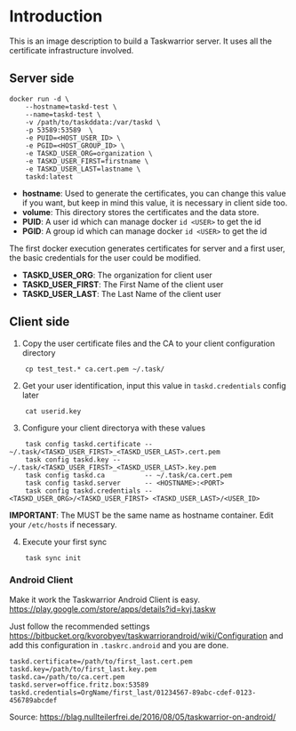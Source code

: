 # Introduction

This is an image description to build a Taskwarrior server. It uses all the 
certificate infrastructure involved.

## Server side

    docker run -d \
        --hostname=taskd-test \
        --name=taskd-test \
        -v /path/to/taskddata:/var/taskd \
        -p 53589:53589  \
        -e PUID=<HOST_USER_ID> \
        -e PGID=<HOST_GROUP_ID> \
        -e TASKD_USER_ORG=organization \
        -e TASKD_USER_FIRST=firstname \
        -e TASKD_USER_LAST=lastname \
        taskd:latest

* **hostname**: Used to generate the certificates, you can change this value if
you want, but keep in mind this value, it is necessary in client side too.
* **volume**: This directory stores the certificates and the data store.
* **PUID**: A user id which can manage docker `id <USER>` to get the id
* **PGID**: A group id which can manage docker `id <USER>` to get the id

The first docker execution generates certificates for server and a first 
user, the basic credentials for the user could be modified.

* **TASKD_USER_ORG**: The organization for client user
* **TASKD_USER_FIRST**: The First Name of the client user 
* **TASKD_USER_LAST**: The Last Name of the client user

## Client side

1. Copy the user certificate files and the CA to your client configuration 
   directory

```
    cp test_test.* ca.cert.pem ~/.task/
```

2. Get your user identification, input this value in `taskd.credentials` config 
later

```
    cat userid.key
```

3. Configure your client directorya with these values

```
    task config taskd.certificate -- ~/.task/<TASKD_USER_FIRST>_<TASKD_USER_LAST>.cert.pem
    task config taskd.key -- ~/.task/<TASKD_USER_FIRST>_<TASKD_USER_LAST>.key.pem
    task config taskd.ca          -- ~/.task/ca.cert.pem
    task config taskd.server      -- <HOSTNAME>:<PORT>
    task config taskd.credentials -- <TASKD_USER_ORG>/<TASKD_USER_FIRST> <TASKD_USER_LAST>/<USER_ID>
```

**IMPORTANT**: The <HOSTNAME> MUST be the same name as hostname container. Edit 
your `/etc/hosts` if necessary.

4. Execute your first sync

```
    task sync init
```

### Android Client

Make it work the Taskwarrior Android Client is easy. https://play.google.com/store/apps/details?id=kvj.taskw

Just follow the recommended settings https://bitbucket.org/kvorobyev/taskwarriorandroid/wiki/Configuration and add this configuration in `.taskrc.android` and you are done.

```
taskd.certificate=/path/to/first_last.cert.pem
taskd.key=/path/to/first_last.key.pem
taskd.ca=/path/to/ca.cert.pem
taskd.server=office.fritz.box:53589
taskd.credentials=OrgName/first_last/01234567-89abc-cdef-0123-456789abcdef
```

Source: https://blag.nullteilerfrei.de/2016/08/05/taskwarrior-on-android/
